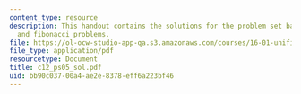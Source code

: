 ```yaml
---
content_type: resource
description: This handout contains the solutions for the problem set based on factorial
  and fibonacci problems.
file: https://ol-ocw-studio-app-qa.s3.amazonaws.com/courses/16-01-unified-engineering-i-ii-iii-iv-fall-2005-spring-2006/bb90c03700a4ae2e8378eff6a223bf46_c12_ps05_sol.pdf
file_type: application/pdf
resourcetype: Document
title: c12_ps05_sol.pdf
uid: bb90c037-00a4-ae2e-8378-eff6a223bf46
---
```

